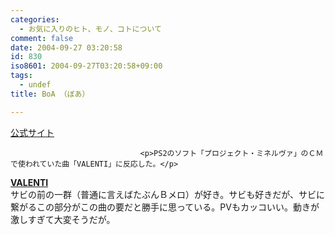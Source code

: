 ```yaml
---
categories:
  - お気に入りのヒト、モノ、コトについて
comment: false
date: 2004-09-27 03:20:58
id: 830
iso8601: 2004-09-27T03:20:58+09:00
tags:
  - undef
title: BoA （ぼあ）

---
```


<div class="entry-body">
                                 <p><a href="http://avex.jp/boa/">公式サイト</a></p>
                              
                                 <p>PS2のソフト「プロジェクト・ミネルヴァ」のＣＭで使われていた曲「VALENTI」に反応した。</p>

<p><strong><a href="http://www.amazon.co.jp/exec/obidos/ASIN/B000067JL2/nqounet-22/ref=nosim/" name="amazletlink" target="_blank" id="amazletlink">VALENTI</a></strong><br />
サビの前の一群（普通に言えばたぶんＢメロ）が好き。サビも好きだが、サビに繋がるこの部分がこの曲の要だと勝手に思っている。PVもカッコいい。動きが激しすぎて大変そうだが。</p>
                              </div>
    	